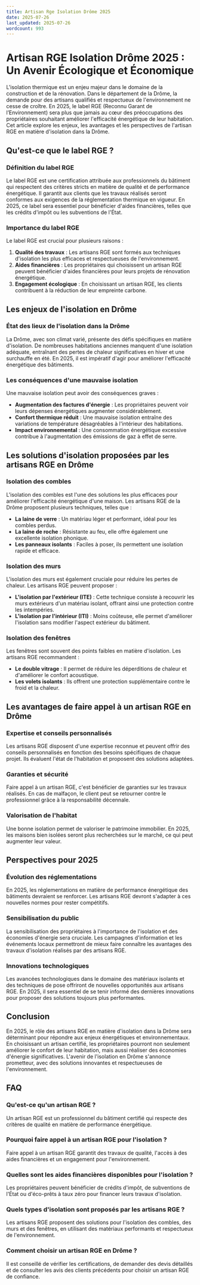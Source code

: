 ```yaml
---
title: Artisan Rge Isolation Drôme 2025
date: 2025-07-26
last_updated: 2025-07-26
wordcount: 993
---
```


# Artisan RGE Isolation Drôme 2025 : Un Avenir Écologique et Économique

L'isolation thermique est un enjeu majeur dans le domaine de la construction et de la rénovation. Dans le département de la Drôme, la demande pour des artisans qualifiés et respectueux de l'environnement ne cesse de croître. En 2025, le label RGE (Reconnu Garant de l’Environnement) sera plus que jamais au cœur des préoccupations des propriétaires souhaitant améliorer l'efficacité énergétique de leur habitation. Cet article explore les enjeux, les avantages et les perspectives de l'artisan RGE en matière d'isolation dans la Drôme.

## Qu'est-ce que le label RGE ?

### Définition du label RGE

Le label RGE est une certification attribuée aux professionnels du bâtiment qui respectent des critères stricts en matière de qualité et de performance énergétique. Il garantit aux clients que les travaux réalisés seront conformes aux exigences de la réglementation thermique en vigueur. En 2025, ce label sera essentiel pour bénéficier d'aides financières, telles que les crédits d'impôt ou les subventions de l'État.

### Importance du label RGE

Le label RGE est crucial pour plusieurs raisons :

1. **Qualité des travaux** : Les artisans RGE sont formés aux techniques d'isolation les plus efficaces et respectueuses de l'environnement.
2. **Aides financières** : Les propriétaires qui choisissent un artisan RGE peuvent bénéficier d'aides financières pour leurs projets de rénovation énergétique.
3. **Engagement écologique** : En choisissant un artisan RGE, les clients contribuent à la réduction de leur empreinte carbone.

## Les enjeux de l'isolation en Drôme

### État des lieux de l'isolation dans la Drôme

La Drôme, avec son climat varié, présente des défis spécifiques en matière d'isolation. De nombreuses habitations anciennes manquent d'une isolation adéquate, entraînant des pertes de chaleur significatives en hiver et une surchauffe en été. En 2025, il est impératif d'agir pour améliorer l'efficacité énergétique des bâtiments.

### Les conséquences d'une mauvaise isolation

Une mauvaise isolation peut avoir des conséquences graves :

- **Augmentation des factures d'énergie** : Les propriétaires peuvent voir leurs dépenses énergétiques augmenter considérablement.
- **Confort thermique réduit** : Une mauvaise isolation entraîne des variations de température désagréables à l'intérieur des habitations.
- **Impact environnemental** : Une consommation énergétique excessive contribue à l'augmentation des émissions de gaz à effet de serre.

## Les solutions d'isolation proposées par les artisans RGE en Drôme

### Isolation des combles

L'isolation des combles est l'une des solutions les plus efficaces pour améliorer l'efficacité énergétique d'une maison. Les artisans RGE de la Drôme proposent plusieurs techniques, telles que :

- **La laine de verre** : Un matériau léger et performant, idéal pour les combles perdus.
- **La laine de roche** : Résistante au feu, elle offre également une excellente isolation phonique.
- **Les panneaux isolants** : Faciles à poser, ils permettent une isolation rapide et efficace.

### Isolation des murs

L'isolation des murs est également cruciale pour réduire les pertes de chaleur. Les artisans RGE peuvent proposer :

- **L'isolation par l'extérieur (ITE)** : Cette technique consiste à recouvrir les murs extérieurs d'un matériau isolant, offrant ainsi une protection contre les intempéries.
- **L'isolation par l'intérieur (ITI)** : Moins coûteuse, elle permet d'améliorer l'isolation sans modifier l'aspect extérieur du bâtiment.

### Isolation des fenêtres

Les fenêtres sont souvent des points faibles en matière d'isolation. Les artisans RGE recommandent :

- **Le double vitrage** : Il permet de réduire les déperditions de chaleur et d'améliorer le confort acoustique.
- **Les volets isolants** : Ils offrent une protection supplémentaire contre le froid et la chaleur.

## Les avantages de faire appel à un artisan RGE en Drôme

### Expertise et conseils personnalisés

Les artisans RGE disposent d'une expertise reconnue et peuvent offrir des conseils personnalisés en fonction des besoins spécifiques de chaque projet. Ils évaluent l'état de l'habitation et proposent des solutions adaptées.

### Garanties et sécurité

Faire appel à un artisan RGE, c'est bénéficier de garanties sur les travaux réalisés. En cas de malfaçon, le client peut se retourner contre le professionnel grâce à la responsabilité décennale.

### Valorisation de l'habitat

Une bonne isolation permet de valoriser le patrimoine immobilier. En 2025, les maisons bien isolées seront plus recherchées sur le marché, ce qui peut augmenter leur valeur.

## Perspectives pour 2025

### Évolution des réglementations

En 2025, les réglementations en matière de performance énergétique des bâtiments devraient se renforcer. Les artisans RGE devront s'adapter à ces nouvelles normes pour rester compétitifs.

### Sensibilisation du public

La sensibilisation des propriétaires à l'importance de l'isolation et des économies d'énergie sera cruciale. Les campagnes d'information et les événements locaux permettront de mieux faire connaître les avantages des travaux d'isolation réalisés par des artisans RGE.

### Innovations technologiques

Les avancées technologiques dans le domaine des matériaux isolants et des techniques de pose offriront de nouvelles opportunités aux artisans RGE. En 2025, il sera essentiel de se tenir informé des dernières innovations pour proposer des solutions toujours plus performantes.

## Conclusion

En 2025, le rôle des artisans RGE en matière d'isolation dans la Drôme sera déterminant pour répondre aux enjeux énergétiques et environnementaux. En choisissant un artisan certifié, les propriétaires pourront non seulement améliorer le confort de leur habitation, mais aussi réaliser des économies d'énergie significatives. L'avenir de l'isolation en Drôme s'annonce prometteur, avec des solutions innovantes et respectueuses de l'environnement.

## FAQ

### Qu'est-ce qu'un artisan RGE ?

Un artisan RGE est un professionnel du bâtiment certifié qui respecte des critères de qualité en matière de performance énergétique.

### Pourquoi faire appel à un artisan RGE pour l'isolation ?

Faire appel à un artisan RGE garantit des travaux de qualité, l'accès à des aides financières et un engagement pour l'environnement.

### Quelles sont les aides financières disponibles pour l'isolation ?

Les propriétaires peuvent bénéficier de crédits d'impôt, de subventions de l'État ou d'éco-prêts à taux zéro pour financer leurs travaux d'isolation.

### Quels types d'isolation sont proposés par les artisans RGE ?

Les artisans RGE proposent des solutions pour l'isolation des combles, des murs et des fenêtres, en utilisant des matériaux performants et respectueux de l'environnement.

### Comment choisir un artisan RGE en Drôme ?

Il est conseillé de vérifier les certifications, de demander des devis détaillés et de consulter les avis des clients précédents pour choisir un artisan RGE de confiance.